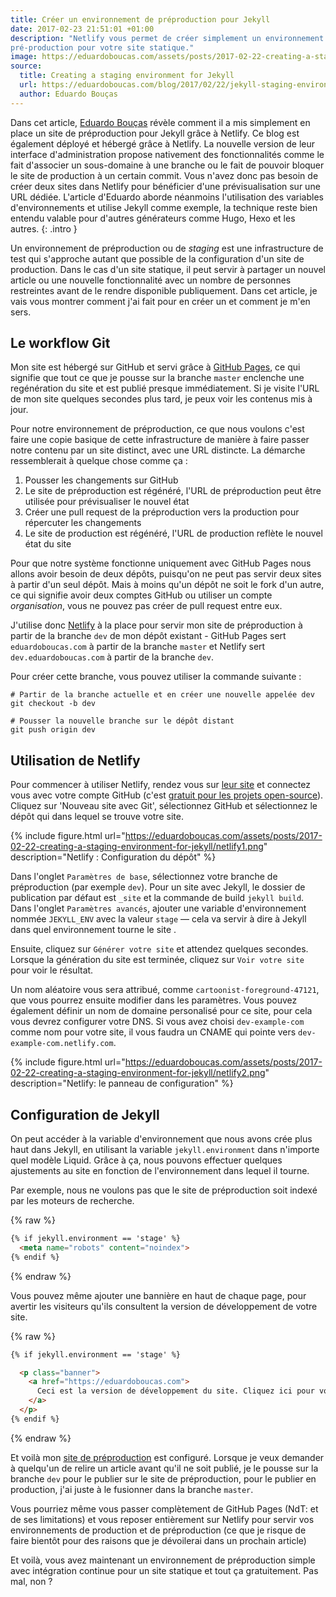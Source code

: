 ```yaml
---
title: Créer un environnement de préproduction pour Jekyll
date: 2017-02-23 21:51:01 +01:00
description: "Netlify vous permet de créer simplement un environnement de
pré-production pour votre site statique."
image: https://eduardoboucas.com/assets/posts/2017-02-22-creating-a-staging-environment-for-jekyll/netlify1.png
source:
  title: Creating a staging environment for Jekyll
  url: https://eduardoboucas.com/blog/2017/02/22/jekyll-staging-environment.html
  author: Eduardo Bouças
---
```


Dans cet article, [Eduardo Bouças](https://eduardoboucas.com/) révèle comment il
a mis simplement en place un site de préproduction pour Jekyll grâce à Netlify.
Ce blog est également déployé et hébergé grâce à Netlify. La nouvelle version de
leur interface d'administration propose nativement des fonctionnalités comme le
fait d'associer un sous-domaine à une branche ou le fait de pouvoir bloquer le
site de production à un certain commit. Vous n'avez donc pas besoin de créer
deux sites dans Netlify pour bénéficier d'une prévisualisation sur une URL
dédiée. L'article d'Eduardo aborde néanmoins l'utilisation des variables
d'environnements et utilise Jekyll comme exemple, la technique reste bien
entendu valable pour d'autres générateurs comme Hugo, Hexo et les autres.
{: .intro }

Un environnement de préproduction ou de _staging_ est une infrastructure de test
qui s'approche autant que possible de la configuration d'un site de production.
Dans le cas d'un site statique, il peut servir à partager un nouvel article ou
une nouvelle fonctionnalité avec un nombre de personnes restreintes avant de le
rendre disponible publiquement. Dans cet article, je vais vous montrer comment
j'ai fait pour en créer un et comment je m'en sers.

## Le workflow Git

Mon site est hébergé sur GitHub et servi grâce à [GitHub
Pages](https://pages.github.com/), ce qui signifie que tout ce que je pousse sur
la branche `master` enclenche une regénération du site et est publié presque
immédiatement. Si je visite l'URL de mon site quelques secondes plus tard, je
peux voir les contenus mis à jour.

Pour notre environnement de préproduction, ce que nous voulons c'est faire une
copie basique de cette infrastructure de manière à faire passer notre contenu
par un site distinct, avec une URL distincte. La démarche ressemblerait à
quelque chose comme ça :

1. Pousser les changements sur GitHub
2. Le site de préproduction est régénéré, l'URL de préproduction peut être
   utilisée pour prévisualiser le nouvel état
3. Créer une pull request de la préproduction vers la production pour répercuter
   les changements
4. Le site de production est régénéré, l'URL de production reflète le nouvel
   état du site

Pour que notre système fonctionne uniquement avec GitHub Pages nous allons avoir
besoin de deux dépôts, puisqu'on ne peut pas servir deux sites à partir d'un
seul dépôt. Mais à moins qu'un dépôt ne soit le fork d'un autre, ce qui signifie
avoir deux comptes GitHub ou utiliser un compte _organisation_, vous ne pouvez
pas créer de pull request entre eux.

J'utilise donc [Netlify](https://netlify.com) à la place pour servir mon site de
préproduction à partir de la branche `dev` de mon dépôt existant - GitHub Pages
sert `eduardoboucas.com` à partir de la branche `master` et Netlify sert
`dev.eduardoboucas.com` à partir de la branche `dev`.

Pour créer cette branche, vous pouvez utiliser la commande suivante :

```shell
# Partir de la branche actuelle et en créer une nouvelle appelée dev
git checkout -b dev

# Pousser la nouvelle branche sur le dépôt distant
git push origin dev
```

## Utilisation de Netlify

Pour commencer à utiliser Netlify, rendez vous sur [leur
site](https://netlify.com) et connectez vous avec votre compte GitHub (c'est
[gratuit pour les projets open-source](https://netlify.com/pricing/)). Cliquez
sur 'Nouveau site avec Git', sélectionnez GitHub et sélectionnez le
dépôt qui dans lequel se trouve votre site.

{% include figure.html
url="https://eduardoboucas.com/assets/posts/2017-02-22-creating-a-staging-environment-for-jekyll/netlify1.png"
description="Netlify : Configuration du dépôt" %}

Dans l'onglet `Paramètres de base`, sélectionnez votre branche de préproduction
(par exemple `dev`). Pour un site avec Jekyll, le dossier de publication par
défaut est `_site` et la commande de build `jekyll build`. Dans l'onglet
`Paramètres avancés`, ajouter une variable d'environnement nommée `JEKYLL_ENV`
avec la valeur `stage` — cela va servir à dire à Jekyll dans quel environnement
tourne le site .

Ensuite, cliquez sur `Générer votre site` et attendez quelques secondes. Lorsque
la génération du site est terminée, cliquez sur `Voir votre site` pour voir le
résultat.

Un nom aléatoire vous sera attribué, comme `cartoonist-foreground-47121`, que
vous pourrez ensuite modifier dans les paramètres. Vous pouvez également définir
un nom de domaine personalisé pour ce site, pour cela vous devrez configurer
votre DNS. Si vous avez choisi `dev-example-com` comme nom pour votre site, il
vous faudra un CNAME qui pointe vers `dev-example-com.netlify.com`.

{% include figure.html
url="https://eduardoboucas.com/assets/posts/2017-02-22-creating-a-staging-environment-for-jekyll/netlify2.png"
description="Netlify: le panneau de configuration" %}

## Configuration de Jekyll

On peut accéder à la variable d'environnement que nous avons crée plus haut dans
Jekyll, en utilisant la variable `jekyll.environment` dans n'importe quel modèle
Liquid. Grâce à ça, nous pouvons effectuer quelques ajustements au site en
fonction de l'environnement dans lequel il tourne.

Par exemple, nous ne voulons pas que le site de préproduction soit indexé par
les moteurs de recherche.

{% raw %}
```html
{% if jekyll.environment == 'stage' %}
  <meta name="robots" content="noindex">
{% endif %}
```
{% endraw %}

Vous pouvez même ajouter une bannière en haut de chaque page, pour avertir les
visiteurs qu'ils consultent la version de développement de votre site.

{% raw %}
```html
{% if jekyll.environment == 'stage' %}

  <p class="banner">
    <a href="https://eduardoboucas.com">
      Ceci est la version de développement du site. Cliquez ici pour voir la version de production.
    </a>
  </p>
{% endif %}
```
{% endraw %}

Et voilà mon [site de préproduction](https://dev.eduardoboucas.com) est
configuré. Lorsque je veux demander à quelqu'un de relire un article avant qu'il
ne soit publié, je le pousse sur la branche `dev` pour le publier sur le site de
préproduction, pour le publier en production, j'ai juste à le fusionner dans la
branche `master`.

Vous pourriez même vous passer complètement de GitHub Pages (NdT: et de ses
limitations) et vous reposer entièrement sur Netlify pour servir vos
environnements de production et de préproduction (ce que je risque de faire
bientôt pour des raisons que je dévoilerai dans un prochain article)

Et voilà, vous avez maintenant un environnement de préproduction simple avec
intégration continue pour un site statique et tout ça gratuitement.
Pas mal, non ?
